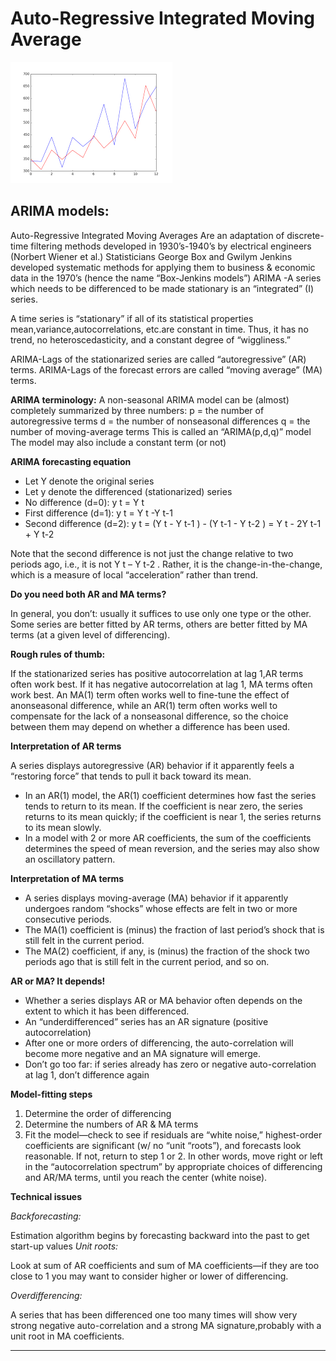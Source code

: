 # Auto-Regressive Integrated Moving Average
![](https://github.com/PosamSaiTeja/ARIMA-notes./blob/master/download.png)

##   ARIMA models: 
Auto-Regressive Integrated Moving Averages 
Are an adaptation of discrete-time filtering methods developed in 1930’s-1940’s by electrical engineers (Norbert Wiener et al.) 
Statisticians George Box and Gwilym Jenkins developed systematic methods for applying them to business & economic data in the 1970’s (hence the name “Box-Jenkins models”)
ARIMA -A series which needs to be differenced to be made stationary is an “integrated” (I) series.

 A time series is “stationary” if all of its statistical properties mean,variance,autocorrelations, etc.are constant in time. Thus, it has no trend, no heteroscedasticity, and a constant degree of “wiggliness.”


 ARIMA-Lags of the stationarized series are called “autoregressive” (AR) terms.
ARIMA-Lags of the forecast errors are called “moving average” (MA) terms.

**ARIMA terminology:**
A non-seasonal ARIMA model can be (almost) completely summarized by three numbers:
p = the number of autoregressive terms
d = the number of nonseasonal differences
q = the number of moving-average terms
This is called an “ARIMA(p,d,q)” model
The model may also include a constant term (or not)

**ARIMA forecasting equation**
* Let Y denote the original series
* Let y denote the differenced (stationarized) series
* No difference (d=0): y t = Y t
* First difference (d=1): y t = Y t -Y t-1
* Second difference (d=2):
 y t = (Y t - Y t-1 ) - (Y t-1 - Y t-2 )
     = Y t - 2Y t-1 + Y t-2

Note that the second difference is not just the change relative to two
periods ago, i.e., it is not Y t – Y t-2 . Rather, it is the change-in-the-change,
which is a measure of local “acceleration” rather than trend.


**Do you need both AR and MA terms?**

In general, you don’t: usually it suffices to use only one type or the other.
Some series are better fitted by AR terms, others are better fitted by MA terms (at a given level of differencing).

**Rough rules of thumb:**

If the stationarized series has positive autocorrelation at lag 1,AR terms often work best. If it has negative 
 autocorrelation at lag 1,
 MA terms often work best.
An MA(1) term often works well to fine-tune the effect of anonseasonal difference, while an AR(1) term often 
 works well to compensate for the lack of a nonseasonal difference, so the choice between them may depend on 
 whether a difference has been used.

**Interpretation of AR terms**

A series displays autoregressive (AR) behavior if it apparently feels a “restoring force” that tends to pull it back toward its mean.
* In an AR(1) model, the AR(1) coefficient determines how fast the series tends to return to its mean. If the 
 coefficient is near zero, the series returns to its mean quickly; if the coefficient is near 1, the series 
 returns to its mean slowly.
* In a model with 2 or more AR coefficients, the sum of the coefficients determines the speed of mean reversion, 
 and the series may also show an oscillatory pattern.

**Interpretation of MA terms**

* A series displays moving-average (MA) behavior if it apparently undergoes random “shocks” whose effects are felt in two or more consecutive periods.
* The MA(1) coefficient is (minus) the fraction of last period’s shock that is still felt in the current period.
* The MA(2) coefficient, if any, is (minus) the fraction of the shock two periods ago that is still felt in the current period, and so on.

**AR or MA? It depends!**

* Whether a series displays AR or MA behavior often depends on the extent to which it has been differenced.
* An “underdifferenced” series has an AR signature (positive autocorrelation)
* After one or more orders of differencing, the auto-correlation will become more negative and an MA signature will emerge.
* Don’t go too far: if series already has zero or negative auto-correlation at lag 1, don’t difference again


**Model-fitting steps**

1. Determine the order of differencing
2. Determine the numbers of AR & MA terms
3. Fit the model—check to see if residuals are
“white noise,” highest-order coefficients are
significant (w/ no “unit “roots”), and forecasts
look reasonable. If not, return to step 1 or 2.
In other words, move right or left in the “autocorrelation
spectrum” by appropriate choices of differencing and
AR/MA terms, until you reach the center (white noise).


**Technical issues**

_Backforecasting:_

Estimation algorithm begins by forecasting backward into the past to get start-up values
_Unit roots:_

Look at sum of AR coefficients and sum of MA coefficients—if they are too close to 1 you may want to consider higher or lower of differencing.

_Overdifferencing:_

A series that has been differenced one too many times will show very strong negative auto-correlation and a strong MA signature,probably with a unit root in MA coefficients.


***
